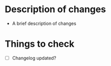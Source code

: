 # Description of changes  
- A brief description of changes  

# Things to check  
- [ ] Changelog updated?  